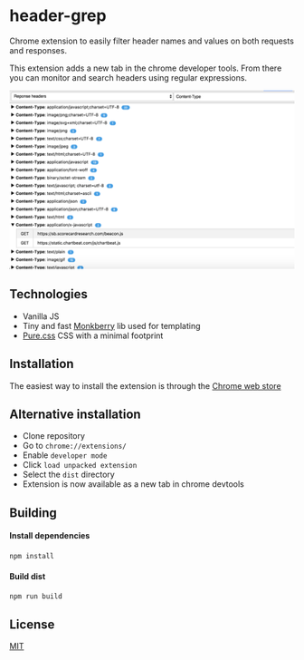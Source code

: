 # header-grep
Chrome extension to easily filter header names and values on both requests and responses.

This extension adds a new tab in the chrome developer tools. From there you can monitor and search headers using regular expressions.

![Screenshot](https://github.com/byrdal/header-grep/blob/master/store/screenshot.png?raw=true)

## Technologies
* Vanilla JS
* Tiny and fast [Monkberry](https://monkberry.js.org/) lib used for templating
* [Pure.css](https://purecss.io/) CSS with a minimal footprint

## Installation
The easiest way to install the extension is through the [Chrome web store](https://chrome.google.com/webstore/detail/header-grep/fcejhnhcjocabgajfejhhniamopjfagi?hl=en-GB)

## Alternative installation
* Clone repository
* Go to `chrome://extensions/`
* Enable `developer mode`
* Click `load unpacked extension`
* Select the `dist` directory
* Extension is now available as a new tab in chrome devtools

## Building
#### Install dependencies
```
npm install
```

#### Build dist
```
npm run build
```

## License
[MIT](https://github.com/byrdal/header-grep/blob/master/LICENSE)
